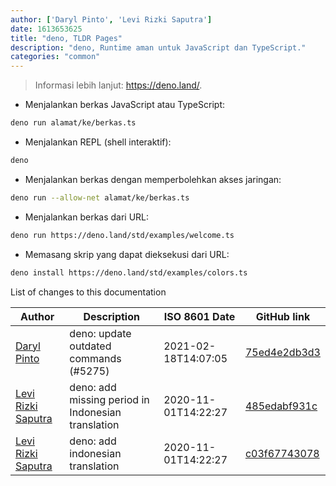 ```yaml
---
author: ['Daryl Pinto', 'Levi Rizki Saputra']
date: 1613653625
title: "deno, TLDR Pages"
description: "deno, Runtime aman untuk JavaScript dan TypeScript."
categories: "common"
---
```

> Informasi lebih lanjut: <https://deno.land/>.

- Menjalankan berkas JavaScript atau TypeScript:

```bash
deno run alamat/ke/berkas.ts
```

- Menjalankan REPL (shell interaktif):

```bash
deno
```

- Menjalankan berkas dengan memperbolehkan akses jaringan:

```bash
deno run --allow-net alamat/ke/berkas.ts
```

- Menjalankan berkas dari URL:

```bash
deno run https://deno.land/std/examples/welcome.ts
```

- Memasang skrip yang dapat dieksekusi dari URL:

```bash
deno install https://deno.land/std/examples/colors.ts
```
List of changes to this documentation


Author | Description | ISO 8601 Date | GitHub link
------|-----|-----|-----
[Daryl Pinto](mailto:daryl.j.pinto@gmail.com) | deno: update outdated commands (#5275) | 2021-02-18T14:07:05 | [75ed4e2db3d3](https://github.com/tldr-pages/tldr/commit/75ed4e2db3d3030e2028c42c5266a9c95bfd8a54)
[Levi Rizki Saputra](mailto:42236775+levirs565@users.noreply.github.com) | deno: add missing period in Indonesian translation | 2020-11-01T14:22:27 | [485edabf931c](https://github.com/tldr-pages/tldr/commit/485edabf931cecb48dd81c1c2c0ecebb7aeb8bbb)
[Levi Rizki Saputra](mailto:42236775+levirs565@users.noreply.github.com) | deno: add indonesian translation | 2020-11-01T14:22:27 | [c03f67743078](https://github.com/tldr-pages/tldr/commit/c03f67743078f13985c0d76e8cc513c5f47629aa)

